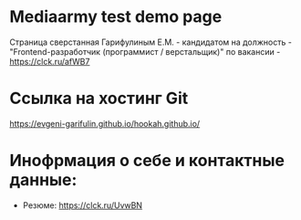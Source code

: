 # Mediaarmy test demo page
Страница сверстанная Гарифулиным Е.М. - кандидатом на должность - "Frontend-разработчик (программист / верстальщик)" по вакансии - https://clck.ru/afWB7

Ссылка на хостинг Git
========================
https://evgeni-garifulin.github.io/hookah.github.io/

Инофрмация о себе и контактные данные:
========================
* Резюме: https://clck.ru/UvwBN
